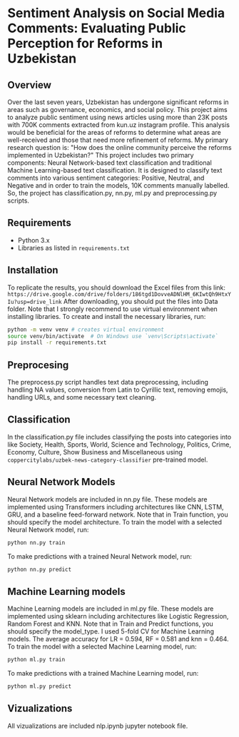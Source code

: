 # Sentiment Analysis on Social Media Comments: Evaluating Public Perception for Reforms in Uzbekistan

## Overview
Over the last seven years, Uzbekistan has undergone significant reforms in areas such as governance, economics, and social policy. This project aims to analyze public sentiment using news articles using more than 23K posts with 700K comments extracted from kun.uz instagram profile. This analysis would be beneficial for the areas of reforms to determine what areas are well-received and those that need more refinement of reforms. My primary research question is: "How does the online community perceive the reforms implemented in Uzbekistan?" This project includes two primary components: Neural Network-based text classification and traditional Machine Learning-based text classification. It is designed to classify text comments into various sentiment categories: Positive, Neutral, and Negative and in order to train the models, 10K comments manually labelled. So, the project has classification.py, nn.py, ml.py and preprocessing.py scripts.

## Requirements
- Python 3.x
- Libraries as listed in `requirements.txt`

## Installation
To replicate the results, you should download the Excel files from this link: `https://drive.google.com/drive/folders/186tgd1DovveADNlHM_6KIwtQh9HtxYIu?usp=drive_link`
After downloading, you should put the files into Data folder. Note that I strongly recommend to use virtual environment when installing libraries.
To create and install the necessary libraries, run:
```bash
python -m venv venv # creates virtual environment
source venv/bin/activate  # On Windows use `venv\Scripts\activate`
pip install -r requirements.txt
```

## Preprocesing
The preprocess.py script handles text data preprocessing, including handling NA values, conversion from Latin to Cyrillic text, removing emojis, handling URLs, and some necessary text cleaning.

## Classification
In the classification.py file includes classifying the posts into categories into like Society, Health, Sports, World, Science and Technology, Politics, Crime, Economy, Culture, Show Business and Miscellaneous using `coppercitylabs/uzbek-news-category-classifier` pre-trained model.

## Neural Network Models
Neural Network models are included in nn.py file. These models are implemented using Transformers including architectures like CNN, LSTM, GRU, and a baseline feed-forward network. Note that in Train function, you should specify the model architecture. To train the model with a selected Neural Network model, run:
```bash
python nn.py train
```
To make predictions with a trained Neural Network model, run:
```bash
python nn.py predict
```

## Machine Learning models
Machine Learning models are included in ml.py file. These models are implemented using sklearn including architectures like Logistic Regression, Random Forest and KNN. Note that in Train and Predict functions, you should specify the model_type. I used 5-fold CV for Machine Learning models. The average accuracy for LR = 0.594, RF = 0.581 and knn = 0.464. To train the model with a selected Machine Learning model, run:
```bash
python ml.py train
```

To make predictions with a trained Machine Learning model, run:
```bash
python ml.py predict
```

## Vizualizations
All vizualizations are included nlp.ipynb jupyter notebook file.
